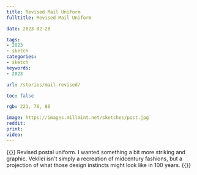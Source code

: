 ```yaml
---
title: Revised Mail Uniform
fulltitle: Revised Mail Uniform

date: 2023-02-28

tags: 
- 2023
- sketch
categories:
- sketch
keywords:
- 2023

url: /stories/mail-revised/

toc: false

rgb: 221, 76, 86

image: https://images.millmint.net/sketches/post.jpg
reddit:
print: 
video:
---
```

{{<note caption>}}
Revised postal uniform. I wanted something a bit more striking and graphic. Vekllei isn't simply a recreation of midcentury fashions, but a projection of what those design instincts might look like in 100 years.
{{</note>}}